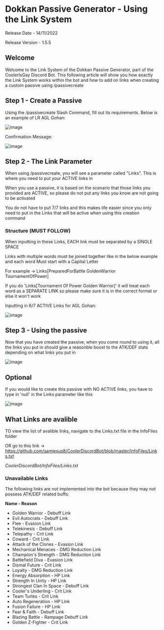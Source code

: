 ﻿# Dokkan Passive Generator - Using the Link System
 
 Release Date - 14/11/2022
 
 Release Version - 1.5.5
 
 ## Welcome
 
 Welcome to the Link System of the Dokkan Passive Generator, part of the CoolerIsGay Discord Bot. This following article will show you how exactly the Link System works within the bot and how to add on links when creating a custom passive using /passivecreate
 
 ## Step 1 - Create a Passive
 
 Using the /passivecreate Slash Command, fill out its requirements. Below is an example of LR AGL Gohan:
 
 ![image](https://user-images.githubusercontent.com/98812930/201784768-b9b71a19-82a8-43e1-9cfe-ccc8e1372df8.png)
 
 Confirmation Message:
 
 ![image](https://user-images.githubusercontent.com/98812930/201784953-2c4b763b-9a5a-48c5-855f-325be8702887.png)

## Step 2 - The Link Parameter

When using /passivecreate, you will see a parameter called "Links". This is where you need to put your ACTIVE links in

When you use a passive, it is based on the scenario that those links you provided are ACTIVE, so please do not put any links you know are not going to be activated

You do not have to put 7/7 links and this makes life easier since you only need to put in the Links that will be active when using this creation command

### Structure (MUST FOLLOW)

When inputting in these Links, EACH link must be separated by a SINGLE SPACE

Links with multiple words must be joined together like in the below example and each word Must start with a Capital Letter

For example -> Links[PreparedForBattle GoldenWarrior TournamentOfPower]

If you do 'Links[Tournament Of Power Golden Warrior]' it will treat each word as a SEPARATE LINK so please make sure it is in the correct format or else it won't work

Inputting in 6/7 ACTIVE Links for AGL Gohan:

![image](https://user-images.githubusercontent.com/98812930/201785791-672d88c2-27ac-4e39-9a5e-7bf26685364e.png)


## Step 3 - Using the passive

Now that you have created the passive, when you come round to using it, all the links you put in should give a reasonble boost to the ATK/DEF stats depending on what links you put in

![image](https://user-images.githubusercontent.com/98812930/201786280-83fcef80-9e75-4a20-b054-26b446ac34a7.png)

## Optional

If you would like to create this passive with NO ACTIVE links, you have to type in 'null' in the Links parameter like this

![image](https://user-images.githubusercontent.com/98812930/201786445-5cc09d8b-2b43-43d4-ba8f-e740ad22b2b1.png)

## What Links are avalible

TO view the list of avalible links, navigate to the Links.txt file in the InfoFiles folder

OR go to this link -> https://github.com/samjesus8/CoolerDiscordBot/blob/master/InfoFiles/Links.txt

*CoolerDiscordBot/InfoFiles/Links.txt*

### Unavailable Links

The following links are not implemented into the bot because they may not possess ATK/DEF related buffs:

**Name - Reason**

- Golden Warrior - Debuff Link
- Evil Autocrats - Debuff Link
- Flee - Evasion Link
- Telekinesis - Debuff Link
- Telepathy - Crit Link
- Coward - Crit Link
- Attack of the Clones - Evasion Link
- Mechanical Menaces - DMG Reduction Link
- Champion's Strength - DMG Reduction Link
- Battlefield Diva - Evasion Link
- Dismal Future - Crit Link
- Loyalty - DMG Reduction Link
- Energy Absorption - HP Link
- Strength In Unity - HP Link
- Strongest Clan In Space - Debuff Link
- Cooler's Underling - Crit Link
- Team Turles - Crit Link
- Auto Regeneration - HP Link
- Fusion Failure - HP Link
- Fear & Faith - Debuff Link
- Blazing Battle - Rampage Debuff Link
- Golden Z-Fighter - Crit Link

